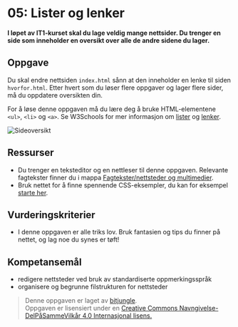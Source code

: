 05: Lister og lenker
====================
**I løpet av IT1-kurset skal du lage veldig mange nettsider. Du trenger en side som inneholder en oversikt over alle de andre sidene du lager.**

Oppgave
-------
Du skal endre nettsiden `index.html` sånn at den inneholder en lenke til siden `hvorfor.html`. Etter hvert som du løser flere oppgaver og lager flere sider, må du oppdatere oversikten din.

For å løse denne oppgaven må du lære deg å bruke HTML-elementene `<ul>`, `<li>` og `<a>`. Se W3Schools for mer informasjon om [lister](https://www.w3schools.com/html/html_lists.asp) og [lenker](https://www.w3schools.com/html/html_links.asp).

![Sideoversikt](https://raw.githubusercontent.com/fagstoff/IT1/master/Bilder/sideoversikt.png)

Ressurser
---------
* Du trenger en teksteditor og en nettleser til denne oppgaven. Relevante fagtekster finner du i mappa [Fagtekster/nettsteder og multimedier](https://github.com/bitjungle/IT1/tree/master/Fagtekster/nettsteder%20og%20multimedier).
* Bruk nettet for å finne spennende CSS-eksempler, du kan for eksempel [starte her](http://www.w3schools.com/css/css_examples.asp).

Vurderingskriterier
-------------------
* I denne oppgaven er alle triks lov. Bruk fantasien og tips du finner på nettet, og lag noe du synes er tøft!

Kompetansemål
-------------
* redigere nettsteder ved bruk av standardiserte oppmerkingsspråk
* organisere og begrunne filstrukturen for nettsteder

>Denne oppgaven er laget av [bitjungle](https://github.com/bitjungle).  
>Oppgaven er lisensiert under en
>[Creative Commons Navngivelse-DelPåSammeVilkår 4.0 Internasjonal lisens.
](http://creativecommons.org/licenses/by-sa/4.0/)
